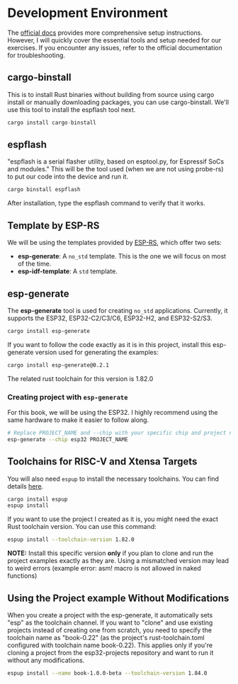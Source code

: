 # Development Environment

The [official docs](https://docs.esp-rs.org/book/installation/index.html) provides more comprehensive setup instructions. However, I will quickly cover the essential tools and setup needed for our exercises. If you encounter any issues, refer to the official documentation for troubleshooting.

## cargo-binstall

This is to install Rust binaries without building from source using cargo install or manually downloading packages, you can use cargo-binstall. We'll use this tool to install the espflash tool next.

```rust
cargo install cargo-binstall
```

## espflash
"espflash is a serial flasher utility, based on esptool.py, for Espressif SoCs and modules."  This will be the tool used (when we are not using probe-rs) to put our code into the device and run it. 

```rust
cargo binstall espflash
```

After installation, type the espflash command to verify that it works.


## Template by ESP-RS
We will be using the templates provided by [ESP-RS](https://docs.esp-rs.org/book/writing-your-own-application/generate-project/index.html#esp-generate), which offer two sets:  
- **esp-generate**: A `no_std` template. This is the one we will focus on most of the time.  
- **esp-idf-template**: A `std` template.

## esp-generate
The **esp-generate** tool is used for creating `no_std` applications. Currently, it supports the ESP32, ESP32-C2/C3/C6, ESP32-H2, and ESP32-S2/S3. 

```sh
cargo install esp-generate
```

If you want to follow the code exactly as it is in this project, install this esp-generate version used for generating the examples:
```sh
cargo install esp-generate@0.2.1
```
The related rust toolchain for this version is 1.82.0


### Creating project with `esp-generate`
For this book, we will be using the ESP32. I highly recommend using the same hardware to make it easier to follow along.

```sh
# Replace PROJECT_NAME and --chip with your specific chip and project name.
esp-generate --chip esp32 PROJECT_NAME
```


## Toolchains for RISC-V and Xtensa Targets

You will also need `espup` to install the necessary toolchains. You can find details [here](https://docs.esp-rs.org/book/installation/riscv-and-xtensa.html).

```sh
cargo install espup
espup install
```

If you want to use the project I created as it is, you might need the exact Rust toolchain version. You can use this command:
```sh
espup install --toolchain-version 1.82.0
```

**NOTE:** Install this specific version **only** if you plan to clone and run the project examples exactly as they are. Using a mismatched version may lead to weird errors (example error: asm! macro is not allowed in naked functions)


## Using the Project example Without Modifications
When you create a project with the esp-generate, it automatically sets "esp" as the toolchain channel. If you want to "clone" and use existing projects instead of creating one from scratch, you need to specify the toolchain name as "book-0.22" (as the project's rust-toolchain.toml configured with toolchain name book-0.22). This applies only if you're cloning a project from the esp32-projects repository and want to run it without any modifications.

```sh
espup install --name book-1.0.0-beta --toolchain-version 1.84.0
```
